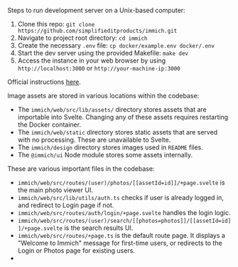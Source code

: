 Steps to run development server on a Unix-based computer:

1) Clone this repo: `git clone https://github.com/simplifieditproducts/immich.git`
2) Navigate to project root directory: `cd immich`
2) Create the necessary `.env` file: `cp docker/example.env docker/.env`
3) Start the dev server using the provided Makefile: `make dev`
4) Access the instance in your web browser by using `http://localhost:3000` or `http://your-machine-ip:3000`

Official instructions [here](https://immich.app/docs/developer/setup).

Image assets are stored in various locations within the codebase:
- The `immich/web/src/lib/assets/` directory stores assets that are importable into Svelte. Changing any of these assets requires restarting the Docker container.
- The `immich/web/static` directory stores static assets that are served with no processing. These are unavailable to Svelte.
- The `immich/design` directory stores images used in `README` files.
- The `@immich/ui` Node module stores some assets internally. 

These are various important files in the codebase:
- `immich/web/src/routes/(user)/photos/[[assetId=id]]/+page.svelte` is the main photo viewer UI.
- `immich/web/src/lib/utils/auth.ts` checks if user is already logged in, and redirect to Login page if not.
- `immich/web/src/routes/auth/login/+page.svelte` handles the login logic.
- `immich/web/src/routes/(user)/search/[[photos=photos]]/[[assetId=id]]/+page.svelte` is the search results UI.
- `immich/web/src/routes/+page.ts` is the default route page. It displays a "Welcome to Immich" message for first-time users, or redirects to the Login or Photos page for existing users.
- 